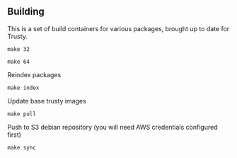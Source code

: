 ## Building

This is a set of build containers for various packages, brought up to date for Trusty.

`make 32`

`make 64`

Reindex packages

`make index`

Update base trusty images

`make pull`

Push to S3 debian repository (you will need AWS credentials configured first)

`make sync`
